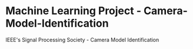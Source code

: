 # Machine Learning Project - Camera-Model-Identification
IEEE's Signal Processing Society - Camera Model Identification
